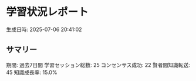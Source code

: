 # 学習状況レポート

生成日時: 2025-07-06 20:41:02

## サマリー

期間: 過去7日間
学習セッション総数: 25
コンセンサス成功: 22
賢者間知識転送: 45
知識成長率: 15.0%
